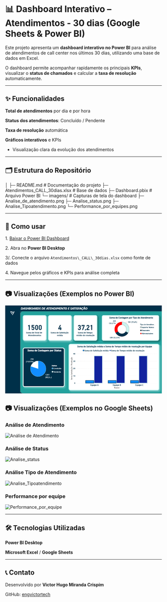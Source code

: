 # 📊  Dashboard Interativo – Atendimentos - 30 dias (Google Sheets & Power BI)



Este projeto apresenta um **dashboard interativo no Power BI** para análise de atendimentos de call center nos últimos 30 dias, utilizando uma base de dados em Excel.  



O dashboard permite acompanhar rapidamente os principais **KPIs**, visualizar o **status de chamados** e calcular a **taxa de resolução** automaticamente.



---



## ✨ Funcionalidades



**Total de atendimentos** por dia e por hora    

**Status dos atendimentos**: Concluído / Pendente  

 **Taxa de resolução** automática  

 **Gráficos interativos** e KPIs  

- Visualização clara da evolução dos atendimentos  



---



## 🗂 Estrutura do Repositório

│
├─ README.md # Documentação do projeto 
├─ Atendimentos\_CALL\_30dias.xlsx # Base de dados 
├─ Dashboard.pbix # Arquivo Power BI 
└─ imagens/ # Capturas de tela do dashboard 
├─ Analise\_de\_atendimento.png 
├─ Analise\_status.png 
├─ Analise\_Tipoatendimento.png 
└─ Performance_por_equipes.png


---



## 🚀 Como usar



1\. [Baixar o Power BI Dashboard](powerbi/atendimento-call30dias.pbix)  

2\. Abra no **Power BI Desktop**  

3/. Conecte o arquivo `Atendimentos\_CALL\_30dias.xlsx` como fonte de dados  

4\. Navegue pelos gráficos e KPIs para análise completa  



---

## 📷 Visualizações (Exemplos no Power BI)

![Dashboards_Powerbi](images/Dashboards_Powerbi.png)



## 📷 Visualizações (Exemplos no Google Sheets)



### Análise de Atendimento

![Análise de Atendimento](images/Analise\_de\_atendimento.png)



### Análise de Status

![Analise_status](images/Analise\_status.png)



### Análise Tipo de Atendimento

![Analise_Tipoatendimento](images/Analise\_Tipoatendimento.png)



### Performance por equipe

![Performance_por_equipe](images/Performance\_por_equipe.png)



---



## 🛠 Tecnologias Utilizadas



 **Power BI Desktop**  

**Microsoft Excel** / **Google Sheets**  



---



## 📞 Contato



Desenvolvido por **Victor Hugo Miranda Crispim**  

GitHub: [engvictortech](https://github.com/engvictortech)



